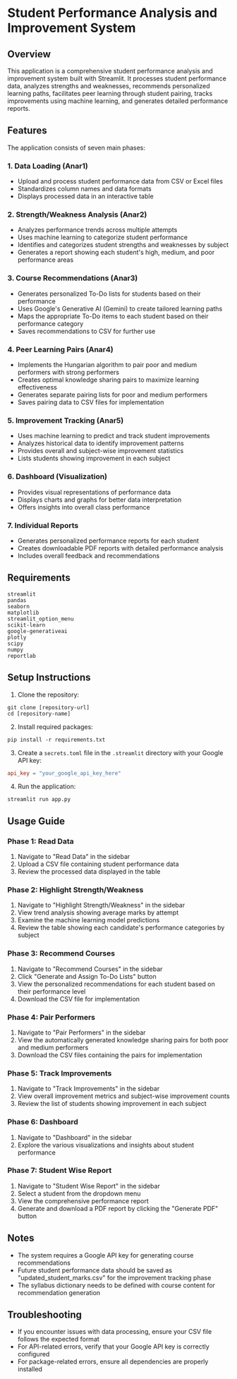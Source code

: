 # Student Performance Analysis and Improvement System

## Overview
This application is a comprehensive student performance analysis and improvement system built with Streamlit. It processes student performance data, analyzes strengths and weaknesses, recommends personalized learning paths, facilitates peer learning through student pairing, tracks improvements using machine learning, and generates detailed performance reports.

## Features

The application consists of seven main phases:

### 1. Data Loading (Anar1)
- Upload and process student performance data from CSV or Excel files
- Standardizes column names and data formats 
- Displays processed data in an interactive table

### 2. Strength/Weakness Analysis (Anar2)
- Analyzes performance trends across multiple attempts
- Uses machine learning to categorize student performance
- Identifies and categorizes student strengths and weaknesses by subject
- Generates a report showing each student's high, medium, and poor performance areas

### 3. Course Recommendations (Anar3)
- Generates personalized To-Do lists for students based on their performance
- Uses Google's Generative AI (Gemini) to create tailored learning paths
- Maps the appropriate To-Do items to each student based on their performance category
- Saves recommendations to CSV for further use

### 4. Peer Learning Pairs (Anar4)
- Implements the Hungarian algorithm to pair poor and medium performers with strong performers
- Creates optimal knowledge sharing pairs to maximize learning effectiveness
- Generates separate pairing lists for poor and medium performers
- Saves pairing data to CSV files for implementation

### 5. Improvement Tracking (Anar5)
- Uses machine learning to predict and track student improvements
- Analyzes historical data to identify improvement patterns
- Provides overall and subject-wise improvement statistics
- Lists students showing improvement in each subject

### 6. Dashboard (Visualization)
- Provides visual representations of performance data
- Displays charts and graphs for better data interpretation
- Offers insights into overall class performance

### 7. Individual Reports
- Generates personalized performance reports for each student
- Creates downloadable PDF reports with detailed performance analysis
- Includes overall feedback and recommendations

## Requirements

```
streamlit
pandas
seaborn
matplotlib
streamlit_option_menu
scikit-learn
google-generativeai
plotly
scipy
numpy
reportlab
```

## Setup Instructions

1. Clone the repository:
```
git clone [repository-url]
cd [repository-name]
```

2. Install required packages:
```
pip install -r requirements.txt
```

3. Create a `secrets.toml` file in the `.streamlit` directory with your Google API key:
```toml
api_key = "your_google_api_key_here"
```

4. Run the application:
```
streamlit run app.py
```

## Usage Guide

### Phase 1: Read Data
1. Navigate to "Read Data" in the sidebar
2. Upload a CSV file containing student performance data
3. Review the processed data displayed in the table

### Phase 2: Highlight Strength/Weakness
1. Navigate to "Highlight Strength/Weakness" in the sidebar
2. View trend analysis showing average marks by attempt
3. Examine the machine learning model predictions
4. Review the table showing each candidate's performance categories by subject

### Phase 3: Recommend Courses
1. Navigate to "Recommend Courses" in the sidebar
2. Click "Generate and Assign To-Do Lists" button
3. View the personalized recommendations for each student based on their performance level
4. Download the CSV file for implementation

### Phase 4: Pair Performers
1. Navigate to "Pair Performers" in the sidebar
2. View the automatically generated knowledge sharing pairs for both poor and medium performers
3. Download the CSV files containing the pairs for implementation

### Phase 5: Track Improvements
1. Navigate to "Track Improvements" in the sidebar
2. View overall improvement metrics and subject-wise improvement counts
3. Review the list of students showing improvement in each subject

### Phase 6: Dashboard
1. Navigate to "Dashboard" in the sidebar
2. Explore the various visualizations and insights about student performance

### Phase 7: Student Wise Report
1. Navigate to "Student Wise Report" in the sidebar
2. Select a student from the dropdown menu
3. View the comprehensive performance report
4. Generate and download a PDF report by clicking the "Generate PDF" button

## Notes
- The system requires a Google API key for generating course recommendations
- Future student performance data should be saved as "updated_student_marks.csv" for the improvement tracking phase
- The syllabus dictionary needs to be defined with course content for recommendation generation

## Troubleshooting
- If you encounter issues with data processing, ensure your CSV file follows the expected format
- For API-related errors, verify that your Google API key is correctly configured
- For package-related errors, ensure all dependencies are properly installed
